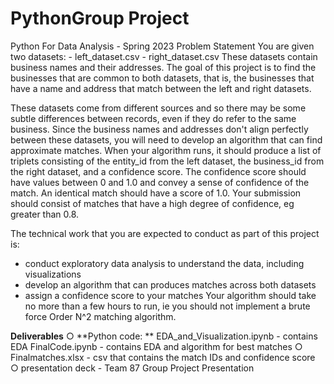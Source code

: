 # PythonGroup Project
Python For Data Analysis - Spring 2023
Problem Statement You are given two datasets: - left_dataset.csv - right_dataset.csv These datasets contain business names and their addresses. The goal of this project is to find the businesses that are common to both datasets, that is, the businesses that have a name and address that match between the left and right datasets.

These datasets come from different sources and so there may be some subtle differences between records, even if they do refer to the same business.
Since the business names and addresses don't align perfectly between these datasets, you will need to develop an algorithm that can find approximate matches. When your algorithm runs, it should produce a list of triplets consisting of the entity_id from the left dataset, the business_id from the right dataset, and a confidence score. The confidence score should have values between 0 and 1.0 and convey a sense of confidence of the match. An identical match should have a score of 1.0. Your submission should consist of matches that have a high degree of confidence, eg greater than 0.8. 

The technical work that you are expected to conduct as part of this project is: 
- conduct exploratory data analysis to understand the data, including visualizations 
- develop an algorithm that can produces matches across both datasets 
- assign a confidence score to your matches Your algorithm should take no more than a few hours to run, ie you should not implement a brute force Order N^2 matching algorithm. 

**Deliverables** 
○ **Python code: **
EDA_and_Visualization.ipynb  - contains EDA
FinalCode.ipynb - contains EDA and algorithm for best matches
○ Finalmatches.xlsx - csv that contains the match IDs and confidence score 
○ presentation deck - Team 87 Group Project Presentation

